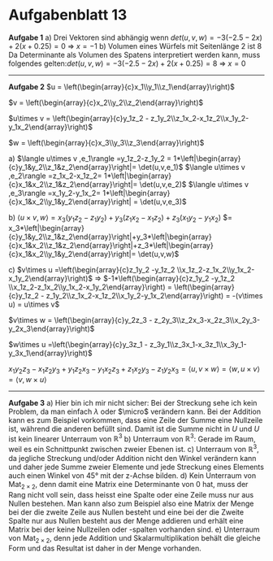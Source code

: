# Aufgabenblatt 13
**Aufgabe 1**
a) Drei Vektoren sind abhängig wenn $det(u,v,w) = -3 (-2.5-2x)+2(x+0.25) = 0$ => $x = -1$
b) Volumen eines Würfels mit Seitenlänge 2 ist 8
Da Determinante als Volumen des Spatens interpretiert werden kann, muss folgendes gelten:$det(u,v,w) = -3 (-2.5-2x)+2(x+0.25) = 8$ => $x = 0$

---
**Aufgabe 2**
$u = \left(\begin{array}{c}x_1\\y_1\\z_1\end{array}\right)$

$v = \left(\begin{array}{c}x_2\\y_2\\z_2\end{array}\right)$

$u\times v = \left(\begin{array}{c}y_1z_2 - z_1y_2\\z_1x_2-x_1z_2\\x_1y_2-y_1x_2\end{array}\right)$

 $w = \left(\begin{array}{c}x_3\\y_3\\z_3\end{array}\right)$

a) $\langle u\times v ,e_1\rangle =y_1z_2-z_1y_2 = 1*\left|\begin{array}{c}y_1&y_2\\z_1&z_2\end{array}\right|= \det(u,v,e_1)$
$\langle u\times v ,e_2\rangle =z_1x_2-x_1z_2= 1*\left|\begin{array}{c}x_1&x_2\\z_1&z_2\end{array}\right|= \det(u,v,e_2)$
$\langle u\times v ,e_3\rangle =x_1y_2-y_1x_2= 1*\left|\begin{array}{c}x_1&x_2\\y_1&y_2\end{array}\right| = \det(u,v,e_3)$

b)
$\langle u\times v ,w\rangle =x_3(y_1z_2-z_1y_2) + y_3(z_1x_2-x_1z_2)+z_3(x_1y_2-y_1x_2)$
$= x_3*\left|\begin{array}{c}y_1&y_2\\z_1&z_2\end{array}\right|+y_3*\left|\begin{array}{c}x_1&x_2\\z_1&z_2\end{array}\right|+z_3*\left|\begin{array}{c}x_1&x_2\\y_1&y_2\end{array}\right|= \det(u,v,w)$

c)
$v\times u =\left(\begin{array}{c}z_1y_2 -y_1z_2 \\x_1z_2-z_1x_2\\y_1x_2-x_1y_2\end{array}\right)$ => $-1*\left(\begin{array}{c}z_1y_2 -y_1z_2 \\x_1z_2-z_1x_2\\y_1x_2-x_1y_2\end{array}\right) = \left(\begin{array}{c}y_1z_2 - z_1y_2\\z_1x_2-x_1z_2\\x_1y_2-y_1x_2\end{array}\right) = -(v\times u) = u\times v$

$v\times w = \left(\begin{array}{c}y_2z_3 - z_2y_3\\z_2x_3-x_2z_3\\x_2y_3-y_2x_3\end{array}\right)$

$w\times u =\left(\begin{array}{c}y_3z_1 - z_3y_1\\z_3x_1-x_3z_1\\x_3y_1-y_3x_1\end{array}\right)$

$x_1y_2z_3 - x_1z_2y_3 + y_1z_2x_3-y_1x_2z_3 + z_1x_2y_3-z_1y_2x_3 = \langle u,v\times w \rangle =\langle w, u\times v\rangle = \langle v, w\times u\rangle$

---
**Aufgabe 3**
a) Hier bin ich mir nicht sicher: Bei der Streckung sehe ich kein Problem, da man einfach $\lambda$ oder $\micro$ verändern kann. Bei der Addition kann es zum Beispiel vorkommen, dass eine Zeile der Summe eine Nullzeile ist, während die anderen befüllt sind. Damit ist die Summe nicht in $U$ und $U$ ist kein linearer Unterraum von $\mathbb R^3$
b) Unterraum von $\mathbb R^3$: Gerade im Raum, weil es ein Schnittpunkt zwischen zweier Ebenen ist.
c) Unterraum von $\mathbb R^3$, da jegliche Streckung und/oder Addition nicht den Winkel verändern kann und daher jede Summe zweier Elemente und jede Streckung eines Elements auch einen Winkel von 45° mit der z-Achse bilden.
d) Kein Unterraum von $\text{Mat}_{2\times2}$, denn damit eine Matrix eine Determinante von 0 hat, muss der Rang nicht voll sein, dass heisst eine Spalte oder eine Zeile muss nur aus Nullen bestehen. Man kann also zum Beispiel also eine Matrix der Menge bei der die zweite Zeile aus Nullen besteht und eine bei der die Zweite Spalte nur aus Nullen besteht aus der Menge addieren und erhält eine Matrix bei der keine Nullzeilen oder -spalten vorhanden sind.
e) Unterraum von  $\text{Mat}_{2\times2}$, denn jede Addition und Skalarmultiplikation behält die gleiche Form und das Resultat ist daher in der Menge vorhanden.